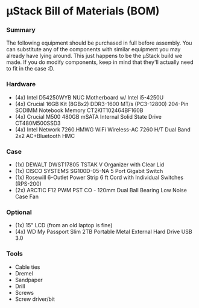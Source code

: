 # µStack Bill of Materials (BOM)
### Summary
  The following equipment should be purchased in full before assembly. You can substitute any of the components with similar
  equipment you may already have lying around. This just happens to be the µStack build we made. If you do modify components,
  keep in mind that they'll actually need to fit in the case :D.

### Hardware
  * (4x) Intel D54250WYB NUC Motherboard w/ Intel i5-4250U
  * (4x) Crucial 16GB Kit (8GBx2) DDR3-1600 MT/s (PC3-12800) 204-Pin SODIMM Notebook Memory CT2KIT102464BF160B
  * (4x) Crucial M500 480GB mSATA Internal Solid State Drive CT480M500SSD3
  * (4x) Intel Network 7260.HMWG WiFi Wireless-AC 7260 H/T Dual Band 2x2 AC+Bluetooth HMC

### Case
  * (1x) DEWALT DWST17805 TSTAK V Organizer with Clear Lid
  * (1x) CISCO SYSTEMS SG100D-05-NA 5 Port Gigabit Switch
  * (1x) Rosewill 6-Outlet Power Strip 6 ft Cord with Individual Switches (RPS-200)
  * (2x) ARCTIC F12 PWM PST CO - 120mm Dual Ball Bearing Low Noise Case Fan

### Optional
  * (1x) 15" LCD (from an old laptop is fine)
  * (4x) WD My Passport Slim 2TB Portable Metal External Hard Drive USB 3.0

### Tools
  * Cable ties
  * Dremel
  * Sandpaper
  * Drill
  * Screws
  * Screw driver/bit
  
